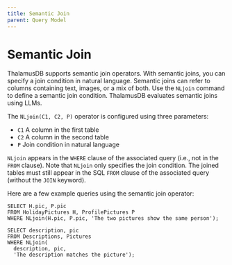 ```yaml
---
title: Semantic Join
parent: Query Model
---
```

# Semantic Join

ThalamusDB supports semantic join operators. With semantic joins, you can specify a join condition in natural language. Semantic joins can refer to columns containing text, images, or a mix of both. Use the `NLjoin` command to define a semantic join condition. ThalamusDB evaluates semantic joins using LLMs.

The `NLjoin(C1, C2, P)` operator is configured using three parameters:
- `C1` A column in the first table
- `C2` A column in the second table
- `P` Join condition in natural language

`NLjoin` appears in the `WHERE` clause of the associated query (i.e., not in the `FROM` clause). Note that `NLjoin` only specifies the join condition. The joined tables must still appear in the SQL `FROM` clause of the associated query (without the `JOIN` keyword).

Here are a few example queries using the semantic join operator:

```
SELECT H.pic, P.pic
FROM HolidayPictures H, ProfilePictures P
WHERE NLjoin(H.pic, P.pic, 'The two pictures show the same person');
```

```
SELECT description, pic
FROM Descriptions, Pictures
WHERE NLjoin(
  description, pic,
  'The description matches the picture');
```
